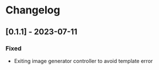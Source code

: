 # Changelog

## [0.1.1] - 2023-07-11
### Fixed
- Exiting image generator controller to avoid template error